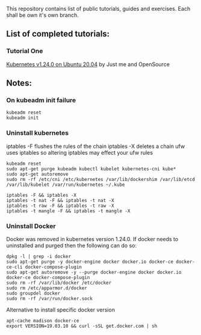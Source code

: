 This repository contains list of public tutorials, guides and exercises.
Each shall be own it's own branch.

## List of completed tutorials:

### Tutorial One
[Kubernetes v1.24.0 on Ubuntu 20.04](https://github.com/drdre-08/tutorials/tree/feature/kubernetes/k8s#tutorial-one) by Just me and OpenSource

## Notes:

### On kubeadm init failure
```
kubeadm reset
kubeadm init
```

### Uninstall kubernetes
iptables -F flushes the rules of the chain
iptables -X deletes a chain
ufw uses iptables so altering iptables may effect your ufw rules
```
kubeadm reset
sudo apt-get purge kubeadm kubectl kubelet kubernetes-cni kube*
sudo apt-get autoremove
sudo rm -rf /etc/cni /etc/kubernetes /var/lib/dockershim /var/lib/etcd /var/lib/kubelet /var/run/kubernetes ~/.kube

iptables -F && iptables -X
iptables -t nat -F && iptables -t nat -X
iptables -t raw -F && iptables -t raw -X
iptables -t mangle -F && iptables -t mangle -X
```

### Uninstall Docker
Docker was removed in kubernetes version 1.24.0. If docker needs to uninstalled and purged then the following can do so:
```
dpkg -l | grep -i docker
sudo apt-get purge -y docker-engine docker docker.io docker-ce docker-ce-cli docker-compose-plugin
sudo apt-get autoremove -y --purge docker-engine docker docker.io docker-ce docker-compose-plugin
sudo rm -rf /var/lib/docker /etc/docker
sudo rm /etc/apparmor.d/docker
sudo groupdel docker
sudo rm -rf /var/run/docker.sock
```

Alternative to install specific docker version
```
apt-cache madison docker-ce
export VERSION=19.03.10 && curl -sSL get.docker.com | sh
```

